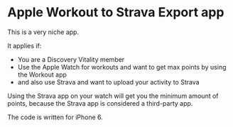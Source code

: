 # Apple Workout to Strava Export app
This is a very niche app.

It applies if: 
- You are a Discovery Vitality member
- Use the Apple Watch for workouts and want to get max points by using the Workout app
- and also use Strava and want to upload your activity to Strava

Using the Strava app on your watch will get you the minimum amount of points, because the Strava app is considered a third-party app.

The code is written for iPhone 6.
